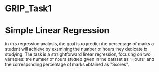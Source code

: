 # GRIP_Task1

# Simple Linear Regression

In this regression analysis, the goal is to predict the percentage of marks a student will achieve by examining the number of hours they dedicate to studying. The task is a straightforward linear regression, focusing on two variables: the number of hours studied given in the dataset as "Hours" and the corresponding percentage of marks obtained as "Scores".

